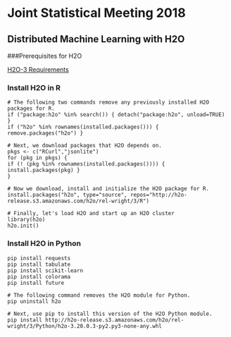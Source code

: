 # Joint Statistical Meeting 2018

## Distributed Machine Learning with H2O

###Prerequisites for H2O

[H2O-3 Requirements](http://h2o-release.s3.amazonaws.com/h2o/rel-wolpert/9/docs-website/h2o-docs/welcome.html#requirements)

### Install H2O in R
```
# The following two commands remove any previously installed H2O packages for R.
if ("package:h2o" %in% search()) { detach("package:h2o", unload=TRUE) }
if ("h2o" %in% rownames(installed.packages())) { remove.packages("h2o") }

# Next, we download packages that H2O depends on.
pkgs <- c("RCurl","jsonlite")
for (pkg in pkgs) {
if (! (pkg %in% rownames(installed.packages()))) { install.packages(pkg) }
}

# Now we download, install and initialize the H2O package for R.
install.packages("h2o", type="source", repos="http://h2o-release.s3.amazonaws.com/h2o/rel-wright/3/R")

# Finally, let's load H2O and start up an H2O cluster
library(h2o)
h2o.init()
```

### Install H2O in Python
```
pip install requests
pip install tabulate
pip install scikit-learn
pip install colorama
pip install future
```
```
# The following command removes the H2O module for Python.
pip uninstall h2o

# Next, use pip to install this version of the H2O Python module.
pip install http://h2o-release.s3.amazonaws.com/h2o/rel-wright/3/Python/h2o-3.20.0.3-py2.py3-none-any.whl
```